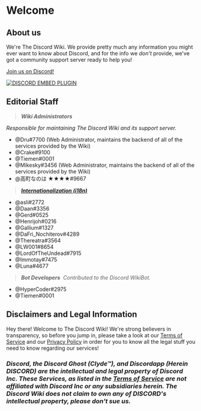 <!-- TITLE: Swedish - Home -->
<!-- SUBTITLE: Welcome to The Discord Wiki! -->

# Welcome
## About us

We're The Discord Wiki. We provide pretty much any information you might ever want to know about Discord, and for the info we *don't* provide, we've got a community support server ready to help you!

[Join us on Discord!](https://discord.gg/ZRJ9Ghh)

<a href="https://discord.gg/ZRJ9Ghh">![DISCORD EMBED PLUGIN](https://discordapp.com/api/guilds/367460196148183040/widget.png?style=banner2)</a>

## Editorial Staff
> ***Wiki Administrators***

*Responsible for maintaining The Discord Wiki and its support server.*
* @Dru#7700 (Web Administrator, maintains the backend of all of the services provided by the Wiki)
* @Crake#9100
* @Tiemen#0001
* @Mikesky#3456 (Web Administrator, maintains the backend of all of the services provided by the Wiki)
* @高町なのは ★★★★#9667

> ***[Internationalization (i18n)](http://discordia.me/translations)***

* @asli#2772
* @Daan#3356
* @Gerd#0525
* @Henrijoh#0216
* @Gallium#1327
* @DaFri_Nochiterov#4289
* @Thereatra#3564
* @LW001#8654
* @LordOfTheUndead#7915
* @Immotay#7475
* @Luna#4677
​
> ***Bot Developers***
​
*Contributed to the Discord WikiBot.*
* @HyperCoder#2975
* @Tiemen#0001

## Disclaimers and Legal Information
Hey there! Welcome to The Discord Wiki! We're strong believers in transparency, so before you jump in, please take a look at our [Terms of Service](/terms) and our [Privacy Policy](/privacy) in order for you to know all the legal stuff you need to know regarding our services!

### ***Discord, the Discord Ghost (Clyde™), and Discordapp (Herein DISCORD) are the intellectual and legal property of Discord Inc. These Services, as listed in the [Terms of Service](/terms) are not affiliated with Discord Inc or any subsidiaries herein. The Discord Wiki does not claim to own any of DISCORD's intellectual property, please don't sue us.***
